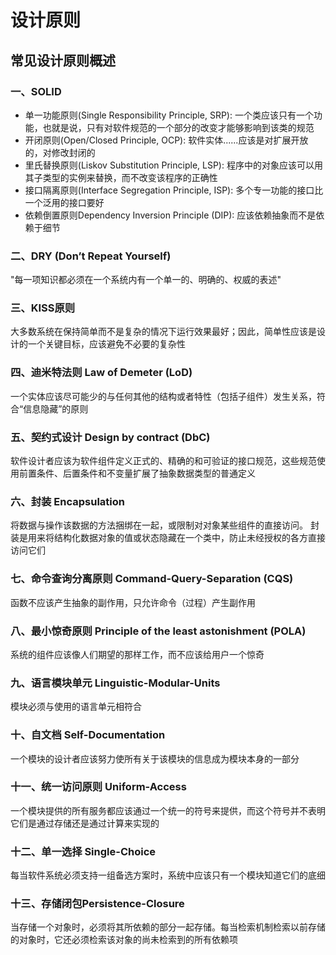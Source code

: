 # 设计原则

## 常见设计原则概述

### 一、SOLID
- 单一功能原则(Single Responsibility Principle, SRP): 一个类应该只有一个功能，也就是说，只有对软件规范的一个部分的改变才能够影响到该类的规范
- 开闭原则(Open/Closed Principle, OCP): 软件实体......应该是对扩展开放的，对修改封闭的
- 里氏替换原则(Liskov Substitution Principle, LSP): 程序中的对象应该可以用其子类型的实例来替换，而不改变该程序的正确性
- 接口隔离原则(Interface Segregation Principle, ISP): 多个专一功能的接口比一个泛用的接口要好
- 依赖倒置原则Dependency Inversion Principle (DIP): 应该依赖抽象而不是依赖于细节


### 二、DRY (Don’t Repeat Yourself)
"每一项知识都必须在一个系统内有一个单一的、明确的、权威的表述"


### 三、KISS原则
大多数系统在保持简单而不是复杂的情况下运行效果最好；因此，简单性应该是设计的一个关键目标，应该避免不必要的复杂性


### 四、迪米特法则 Law of Demeter (LoD)
一个实体应该尽可能少的与任何其他的结构或者特性（包括子组件）发生关系，符合“信息隐藏”的原则


### 五、契约式设计 Design by contract (DbC)
软件设计者应该为软件组件定义正式的、精确的和可验证的接口规范，这些规范使用前置条件、后置条件和不变量扩展了抽象数据类型的普通定义


### 六、封装 Encapsulation
将数据与操作该数据的方法捆绑在一起，或限制对对象某些组件的直接访问。 封装是用来将结构化数据对象的值或状态隐藏在一个类中，防止未经授权的各方直接访问它们


### 七、命令查询分离原则 Command-Query-Separation (CQS)
函数不应该产生抽象的副作用，只允许命令（过程）产生副作用


### 八、最小惊奇原则 Principle of the least astonishment (POLA)
系统的组件应该像人们期望的那样工作，而不应该给用户一个惊奇


### 九、语言模块单元 Linguistic-Modular-Units
模块必须与使用的语言单元相符合


### 十、自文档 Self-Documentation
一个模块的设计者应该努力使所有关于该模块的信息成为模块本身的一部分


### 十一、统一访问原则 Uniform-Access
一个模块提供的所有服务都应该通过一个统一的符号来提供，而这个符号并不表明它们是通过存储还是通过计算来实现的


### 十二、单一选择 Single-Choice
每当软件系统必须支持一组备选方案时，系统中应该只有一个模块知道它们的底细


### 十三、存储闭包Persistence-Closure
当存储一个对象时，必须将其所依赖的部分一起存储。每当检索机制检索以前存储的对象时，它还必须检索该对象的尚未检索到的所有依赖项